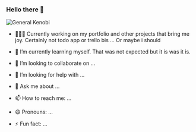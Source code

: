 ### Hello there 👋


![General Kenobi]([https://tenor.com/view/hello-there-general-kenobi-gif-18841535](https://i.imgur.com/YBqg9JG.gifv))


<!--
**LeoGrouet/LeoGrouet** is a ✨ _special_ ✨ repository because its `README.md` (this file) appears on your GitHub profile.
-->


- 👨🏻‍💻 Currently working on my portfolio and other projects that bring me joy. Certainly not todo app or trello bis ... Or maybe i should 
  
- 🌱 I’m currently learning myself. That was not expected but it is was it is.
  
- 👯 I’m looking to collaborate on ...
- 🤔 I’m looking for help with ...
- 💬 Ask me about ...
- 📫 How to reach me: ...
- 😄 Pronouns: ...
- ⚡ Fun fact: ...

